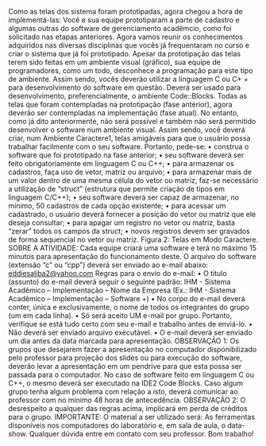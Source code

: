 ﻿Como as telas dos sistema foram prototipadas, agora chegou a hora de implementá-las: Você e sua equipe prototiparam a parte de cadastro e algumas outras do software de gerenciamento acadêmcio, como foi solicitado nas etapas anteriores. Agora vamos reunir os conhecimentos adquiridos nas diversas disciplinas que vocês já frequentaram no curso e criar o sistema que já foi prototipado. Apesar da prototipação das telas terem sido feitas em um ambiente visual (gráfico), sua equipe de programadores, como um todo, desconhece a programação para este tipo de ambiente. Assim sendo, vocês deverão utilizar a linguagem C ou C+ + para desenvolvimento do software em questão. Deverá ser usado para desenvolvimento, preferencialmente, o ambiente Code::Blocks. Todas as telas que foram contempladas na prototipação (fase anterior), agora deverão ser contempladas na implementação (fase atual). No entanto, como já dito anteriormente, não será possível e também não será permitido desenvolver o software num ambiente visual. Assim sendo, você deverá criar, num Ambiente Caractere1, telas amigáveis para que o usuário possa trabalhar facilmente com o seu software. 
Portanto, pede-se: • construa o software que foi prototipado na fase anterior; • seu software deverá ser feito obrigatoriamente em linguagem C ou C++; • para armazenar os cadastros, faça uso de vetor, matriz ou arquivo; • para armazenar mais de um valor dentro de uma mesma célula do vetor ou matriz, faz-se necessário a utilização de “struct” (estrutura que permite criação de tipos em linguagem C/C++); • seu software deverá ser capaz de armazenar, no mínimo, 50 cadastros de cada opção existente; • para acessar um cadastrado, o usuário deverá fornecer a posição do vetor ou matriz que ele deseja consultar; • para apagar um registro no vetor ou matriz, basta “zerar” todos os campos da struct; • novos registros devem ser gravados de forma sequencial no vetor ou matriz. 
Figura 2: Telas em Modo Caractere.
SOBRE A ATIVIDADE: Cada equipe criará uma software e terá no máximo 15 minutos para apresentação do funcionamento deste. O arquivo do software (extensão “c” ou “cpp”) deverá ser enviado ao e-mail abaixo: eddiesaliba2@yahoo.com Regras para o envio do   e-mail: • O título (assunto) do e-mail deverá seguir o seguinte padrão: IHM - Sistema Acadêmico – Implementação – Nome da Empresa (Ex.: IHM - Sistema Acadêmico – Implementação – Software +) • No corpo do e-mail deverá conter, única e exclusivamente, o nome de todos os integrantes do grupo (um em cada linha). • Só será aceito UM e-mail por grupo. Portanto, verifique se está tudo certo com seu e-mail e trabalho antes de enviá-lo. • Não deverá ser enviado arquivo executável. • O e-mail deverá ser enviado um dia antes da data marcada para apresentação.
OBSERVAÇÃO 1: Os grupos que desejarem fazer a apresentação no computador disponibilizado pelo professor para projeção dos slides ou para execução do software, deverão levar a apresentação em um pendrive para que esta possa ser passada para o computador. No caso de software feito em linguagem C ou C++, o mesmo deverá ser executado na IDE2 Code Blocks. Caso algum grupo tenha algum problema com relação a isto, deverá comunicar ao professor com no mínimo 48 horas de antecedência. OBSERVAÇÃO 2: O desrespeito a qualquer das regras acima, implicará em perda de créditos para o grupo. IMPORTANTE: O material a ser utilizado será: As ferramentas disponíveis nos computadores do laboratório e, em sala de aula, o data-show. Qualquer dúvida entre em contato com seu professor. Bom trabalho!
